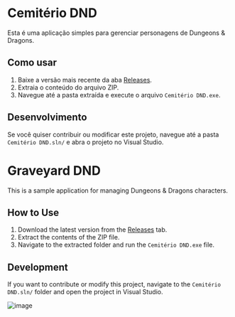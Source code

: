 # Cemitério DND

Esta é uma aplicação simples para gerenciar personagens de Dungeons & Dragons.

## Como usar

1. Baixe a versão mais recente da aba [Releases](https://github.com/Buzepool/GRAVEYARD-DND/releases/tag/v.0.1).
2. Extraia o conteúdo do arquivo ZIP.
3. Navegue até a pasta extraída e execute o arquivo `Cemitério DND.exe`.

## Desenvolvimento

Se você quiser contribuir ou modificar este projeto, navegue até a pasta `Cemitério DND.sln/` e abra o projeto no Visual Studio.

# Graveyard DND

This is a sample application for managing Dungeons & Dragons characters.

## How to Use

1. Download the latest version from the [Releases](https://github.com/Buzepool/GRAVEYARD-DND/releases/tag/v.0.1) tab.
2. Extract the contents of the ZIP file.
3. Navigate to the extracted folder and run the `Cemitério DND.exe` file.

## Development

If you want to contribute or modify this project, navigate to the `Cemitério DND.sln/` folder and open the project in Visual Studio.

![image](https://github.com/Buzepool/GRAVEYARD-DND/assets/94470731/ecac299b-4ea7-4450-9e6b-1c08608b4e3b)
